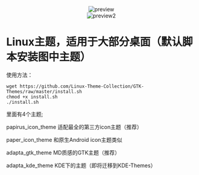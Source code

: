 <p align="center">
  <img 
src="https://raw.githubusercontent.com/Linux-Theme-Collection/Theme-By-Mame/master/preview.png" 
alt="preview"/><br/>
 <img 
src="https://raw.githubusercontent.com/Linux-Theme-Collection/Theme-By-Mame/master/preview2.png" 
alt="preview2"/>
</p>

# Linux主题，适用于大部分桌面（默认脚本安装图中主题）

使用方法：
```
wget https://github.com/Linux-Theme-Collection/GTK-Themes/raw/master/install.sh
chmod +x install.sh
./install.sh
```

里面有4个主题;

papirus_icon_theme 适配最全的第三方icon主题（推荐）

paper_icon_theme 和原生Android icon主题类似

adapta_gtk_theme MD质感的GTK主题（推荐）

adapta_kde_theme KDE下的主题（即将迁移到KDE-Themes）

